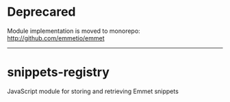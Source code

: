 # Deprecared

Module implementation is moved to monorepo: http://github.com/emmetio/emmet

---

# snippets-registry
JavaScript module for storing and retrieving Emmet snippets
